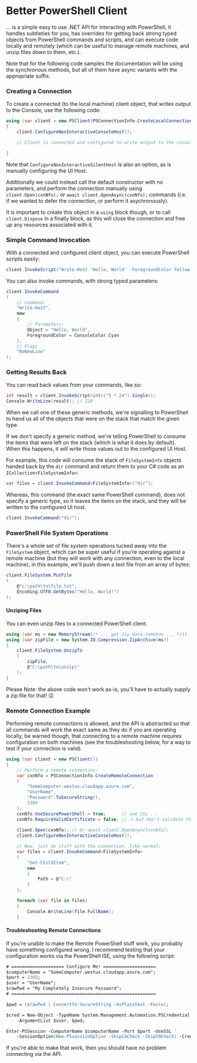 ﻿# Better PowerShell Client
... is a simple easy to use .NET API for interacting with PowerShell, it handles subtleties for you, has overrides for getting back strong typed objects from PowerShell commands and scripts, and can execute code locally and remotely (which can be useful to manage remote machines, and unzip files down to them, etc.).

Note that for the following code samples the documentation will be using the synchronous methods, but all of them have async variants with the appropriate suffix.

### Creating a Connection

To create a connected (to the local machine) client object, that writes output to the Console, use the following code:

```csharp
using (var client = new PSClient(PSConnectionInfo.CreateLocalConnection()))
{
    client.ConfigureNonInteractiveConsoleHost();    

    // Client is connected and configured to write output to the console.

}
```

Note that `ConfigureNonInteractiveSilentHost` is also an option, as is manually configuring the UI Host.

Additionally we could instead call the default constructor with no parameters, and perform the connection manually using `client.Open(cxnNfo);` or `await client.OpenAsync(cxnNfo);` commands (i.e. if we wanted to defer the connection, or perform it asychronously).

It is important to create this object in a `using` block though, or to call `client.Dispose` in a finally block, as this will close the connection and free up any resources associated with it.

### Simple Command Invocation

With a connected and configured client object, you can execute PowerShell scripts easily:
```csharp
client.InvokeScript("Write-Host 'Hello, World' -ForegroundColor Yellow -NoNewLine");
```

You can also invoke commands, with strong typed parameters:
```csharp
client.InvokeCommand
(
    // Command:
    "Write-Host",
    new
    {
        // Parameters:
        Object = "Hello, World",
        ForegroundColor = ConsoleColor.Cyan
    },
    // Flags
    "NoNewLine"
);
```

### Getting Results Back

You can read back values from your commands, like so:
```csharp
int result = client.InvokeScript<int>("5 * 24").Single();
Console.WriteLine(result); // 120
```

When we call one of these generic methods, we're signalling to PowerShell to hand us all of the objects that were on the stack that match the given type.

If we don't specify a generic method, we're telling PowerShell to consume the items that were left on the stack (which is what it does by default).  When this happens, it will write those values out to the configured UI Host.

For example, this code will consume the stack of `FileSystemInfo` objects handed back by the `dir` command and return them to your C# code as an `ICollection<FileSystemInfo>`:
```csharp
var files = client.InvokeCommand<FileSystemInfo>("dir");
```

Whereas, this command (the exact same PowerShell command), does not specify a generic type, so it leaves the items on the stack, and they will be written to the configured UI host.
```csharp
client.InvokeCommand("dir");
```

### PowerShell File System Operations

There's a whole set of file system operations tucked away into the `FileSystem` object, which can be super useful if you're operating against a remote machine (but they will work with any connection, even to the local machine), in this example, we'll push down a text file from an array of bytes:
```csharp
client.FileSystem.PutFile
(
    @"c:\path\to\file.txt", 
    Encoding.UTF8.GetBytes("Hello, World!")
);
```

#### Unziping Files
You can even unzip files to a connected PowerShell client.

```csharp
using (var ms = new MemoryStream(/* ... get zip data somehow ... */))
using (var zipFile = new System.IO.Compression.ZipArchive(ms))
{
    client.FileSystem.UnzipTo
    (
        zipFile, 
        @"C:\path\to\unzip\"
    );
}
```

Please Note: the above code won't work as-is; you'll have to actually supply a zip file for that! 😉

### Remote Connection Example
Performing remote connections is allowed, and the API is abstracted so that all commands will work the exact same as they do if you are operating locally, be warned though, that connecting to a remote machine requires configuration on both machines (see the troubleshooting below, for a way to test if your connection is valid).

```csharp
using (var client = new PSClient())
{
    // Perform a remote connection:
    var cxnNfo = PSConnectionInfo.CreateRemoteConnection
    (
        "SomeComputer.westus.cloudapp.azure.com",
        "UserName",
        "Password".ToSecureString(),
        3389
    );
    cxnNfo.UseSecurePowerShell = true;      // use SSL . . .
    cxnNfo.RequireValidCertificate = false; // ⚠ but don't validate the cert! ⚠
    
    client.Open(cxnNfo); // Or await client.OpenAsync(cxnNfo);
    client.ConfigureNonInteractiveConsoleHost();

    // Now, just do stuff with the connection, like normal:
    var files = client.InvokeCommand<FileSystemInfo>
    (
        "Get-ChildItem",
        new
        {
            Path = @"C:\"
        }
    );

    foreach (var file in files)
    {
        Console.WriteLine(file.FullName);
    }
```

#### Troubleshooting Remote Connections

If you're unable to make the Remote PowerShell stuff work, you probably have something configured wrong.  I recommend testing that your configuration works via the PowerShell ISE, using the following script:
```ps
# ==================== Configure Me! ====================
$computerName = "SomeComputer.westus.cloudapp.azure.com";
$port = 3389;
$user = "UserName";
$rawPwd = "My Completely Insecure Password";
# =======================================================

$pwd = ($rawPwd | ConvertTo-SecureString -AsPlainText -Force);

$cred = New-Object -TypeName System.Management.Automation.PSCredential `
    -ArgumentList $user, $pwd;

Enter-PSSession -ComputerName $computerName -Port $port -UseSSL `
    -SessionOption(New-PSsessionOption -SkipCACheck -SkipCNCheck) -Credential $cred;

```

If you're able to make that work, then you should have no problem connecting via the API.